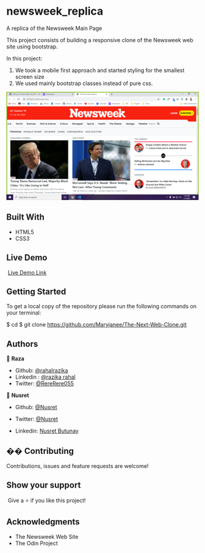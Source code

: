 # newsweek_replica

A replica of the Newsweek Main Page

This project consists of building a responsive clone of the Newsweek web site using bootstrap.

In this project:

1. We took a mobile first approach and started styling for the smallest screen size
2. We used mainly bootstrap classes instead of pure css.

![screenshot](/img/screenshot.PNG)

## Built With

- HTML5
- CSS3

## Live Demo

​
[Live Demo Link](https://rawcdn.githack.com/nusretbutunay/newsweek_replica/dbf5f2d367e0c51b7c7a47d16869775b022aad32/index.html)
​

## Getting Started

To get a local copy of the repository please run the following commands on your terminal:

$ cd <folder>
$ git clone https://github.com/Maryjanee/The-Next-Web-Clone.git
​

## Authors

👤 **Raza**

- Github: [@rahalrazika](https://github.com/rahalrazika)
- Linkedin : [@razika rahal](https://www.linkedin.com/in/razika-rahal-85539bbb/)
- Twitter: [@RereRere055](https://twitter.com/RereRere055)

👤 **Nusret**

- Github: [@Nusret](https://github.com/nusretbutunay)

- Twitter: [@Nusret](https://twitter.com/nusretbutunay)

- Linkedin: [Nusret Butunay](https://www.linkedin.com/in/nusretbutunay)

## �� Contributing

Contributions, issues and feature requests are welcome!

## Show your support

​
Give a ⭐️ if you like this project!
​

## Acknowledgments

- The Newsweek Web Site
- The Odin Project
